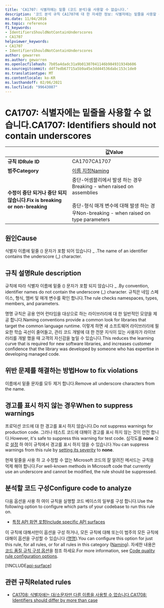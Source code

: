 ```yaml
---
title: 'CA1707: 식별자에는 밑줄 (코드 분석)을 사용할 수 없습니다.'
description: '코드 분석 규칙 CA1707에 대 한 자세한 정보: 식별자에는 밑줄을 사용할 수 없습니다.'
ms.date: 11/04/2016
ms.topic: reference
f1_keywords:
- IdentifiersShouldNotContainUnderscores
- CA1707
helpviewer_keywords:
- CA1707
- IdentifiersShouldNotContainUnderscores
author: gewarren
ms.author: gewarren
ms.openlocfilehash: 7b05a4dadc31a9b01307041146b984931934b606
ms.sourcegitcommit: ddf7edb67715a5b9a45e3dd44536dabc153c1de0
ms.translationtype: MT
ms.contentlocale: ko-KR
ms.lasthandoff: 02/06/2021
ms.locfileid: "99643087"
---
```

# <a name="ca1707-identifiers-should-not-contain-underscores"></a><span data-ttu-id="8dbd0-103">CA1707: 식별자에는 밑줄을 사용할 수 없습니다.</span><span class="sxs-lookup"><span data-stu-id="8dbd0-103">CA1707: Identifiers should not contain underscores</span></span>

| | <span data-ttu-id="8dbd0-104">값</span><span class="sxs-lookup"><span data-stu-id="8dbd0-104">Value</span></span> |
|-|-|
| <span data-ttu-id="8dbd0-105">**규칙 ID**</span><span class="sxs-lookup"><span data-stu-id="8dbd0-105">**Rule ID**</span></span> |<span data-ttu-id="8dbd0-106">CA1707</span><span class="sxs-lookup"><span data-stu-id="8dbd0-106">CA1707</span></span>|
| <span data-ttu-id="8dbd0-107">**범주**</span><span class="sxs-lookup"><span data-stu-id="8dbd0-107">**Category**</span></span> |[<span data-ttu-id="8dbd0-108">이름 지정</span><span class="sxs-lookup"><span data-stu-id="8dbd0-108">Naming</span></span>](naming-warnings.md)|
| <span data-ttu-id="8dbd0-109">**수정이 중단 되거나 중단 되지 않습니다.**</span><span class="sxs-lookup"><span data-stu-id="8dbd0-109">**Fix is breaking or non-breaking**</span></span> |<span data-ttu-id="8dbd0-110">중단-어셈블리에서 발생 하는 경우</span><span class="sxs-lookup"><span data-stu-id="8dbd0-110">Breaking - when raised on assemblies</span></span><br/><br/><span data-ttu-id="8dbd0-111">중단-형식 매개 변수에 대해 발생 하는 경우</span><span class="sxs-lookup"><span data-stu-id="8dbd0-111">Non-breaking - when raised on type parameters</span></span>|

## <a name="cause"></a><span data-ttu-id="8dbd0-112">원인</span><span class="sxs-lookup"><span data-stu-id="8dbd0-112">Cause</span></span>

<span data-ttu-id="8dbd0-113">식별자 이름에 밑줄 () 문자가 포함 되어 있습니다 \_ .</span><span class="sxs-lookup"><span data-stu-id="8dbd0-113">The name of an identifier contains the underscore (\_) character.</span></span>

## <a name="rule-description"></a><span data-ttu-id="8dbd0-114">규칙 설명</span><span class="sxs-lookup"><span data-stu-id="8dbd0-114">Rule description</span></span>

<span data-ttu-id="8dbd0-115">규칙에 따라 식별자 이름에 밑줄 () 문자가 포함 되지 않습니다 \_ .</span><span class="sxs-lookup"><span data-stu-id="8dbd0-115">By convention, identifier names do not contain the underscore (\_) character.</span></span> <span data-ttu-id="8dbd0-116">규칙은 네임 스페이스, 형식, 멤버 및 매개 변수를 확인 합니다.</span><span class="sxs-lookup"><span data-stu-id="8dbd0-116">The rule checks namespaces, types, members, and parameters.</span></span>

<span data-ttu-id="8dbd0-117">명명 규칙은 공용 언어 런타임을 대상으로 하는 라이브러리에 대 한 일반적인 모양을 제공 합니다.</span><span class="sxs-lookup"><span data-stu-id="8dbd0-117">Naming conventions provide a common look for libraries that target the common language runtime.</span></span> <span data-ttu-id="8dbd0-118">이렇게 하면 새 소프트웨어 라이브러리에 필요한 학습 곡선이 줄어들고, 관리 코드 개발에 대 한 전문 지식이 있는 사용자가 라이브러리를 개발 했을 때 고객의 자신감을 높일 수 있습니다.</span><span class="sxs-lookup"><span data-stu-id="8dbd0-118">This reduces the learning curve that is required for new software libraries, and increases customer confidence that the library was developed by someone who has expertise in developing managed code.</span></span>

## <a name="how-to-fix-violations"></a><span data-ttu-id="8dbd0-119">위반 문제를 해결하는 방법</span><span class="sxs-lookup"><span data-stu-id="8dbd0-119">How to fix violations</span></span>

<span data-ttu-id="8dbd0-120">이름에서 밑줄 문자를 모두 제거 합니다.</span><span class="sxs-lookup"><span data-stu-id="8dbd0-120">Remove all underscore characters from the name.</span></span>

## <a name="when-to-suppress-warnings"></a><span data-ttu-id="8dbd0-121">경고를 표시 하지 않는 경우</span><span class="sxs-lookup"><span data-stu-id="8dbd0-121">When to suppress warnings</span></span>

<span data-ttu-id="8dbd0-122">프로덕션 코드에 대 한 경고를 표시 하지 않습니다.</span><span class="sxs-lookup"><span data-stu-id="8dbd0-122">Do not suppress warnings for production code.</span></span> <span data-ttu-id="8dbd0-123">그러나 테스트 코드에 대해이 경고를 표시 하지 않는 것이 안전 합니다.</span><span class="sxs-lookup"><span data-stu-id="8dbd0-123">However, it's safe to suppress this warning for test code.</span></span> <span data-ttu-id="8dbd0-124">심각도를 **none** 으로 [설정](../configuration-options.md#severity-level) 하 여이 규칙에서 경고를 표시 하지 않을 수 있습니다.</span><span class="sxs-lookup"><span data-stu-id="8dbd0-124">You can suppress warnings from this rule by [setting its severity](../configuration-options.md#severity-level) to **none**.</span></span>

<span data-ttu-id="8dbd0-125">현재 밑줄을 사용 하 고 수정할 수 없는 Microsoft 코드의 잘 알려진 메서드는 규칙을 억제 해야 합니다.</span><span class="sxs-lookup"><span data-stu-id="8dbd0-125">For well-known methods in Microsoft code that currently use an underscore and cannot be modified, the rule should be suppressed.</span></span>

## <a name="configure-code-to-analyze"></a><span data-ttu-id="8dbd0-126">분석할 코드 구성</span><span class="sxs-lookup"><span data-stu-id="8dbd0-126">Configure code to analyze</span></span>

<span data-ttu-id="8dbd0-127">다음 옵션을 사용 하 여이 규칙을 실행할 코드 베이스의 일부를 구성 합니다.</span><span class="sxs-lookup"><span data-stu-id="8dbd0-127">Use the following option to configure which parts of your codebase to run this rule on.</span></span>

- [<span data-ttu-id="8dbd0-128">특정 API 화면 포함</span><span class="sxs-lookup"><span data-stu-id="8dbd0-128">Include specific API surfaces</span></span>](#include-specific-api-surfaces)

<span data-ttu-id="8dbd0-129">이 규칙에 대해서만이 옵션을 구성 하거나, 모든 규칙에 대해 또는이 범주의 모든 규칙에 대해이 옵션을 구성할 수 있습니다 ([명명](naming-warnings.md)).</span><span class="sxs-lookup"><span data-stu-id="8dbd0-129">You can configure this option for just this rule, for all rules, or for all rules in this category ([Naming](naming-warnings.md)).</span></span> <span data-ttu-id="8dbd0-130">자세한 내용은 [코드 품질 규칙 구성 옵션](../code-quality-rule-options.md)을 참조 하세요.</span><span class="sxs-lookup"><span data-stu-id="8dbd0-130">For more information, see [Code quality rule configuration options](../code-quality-rule-options.md).</span></span>

[!INCLUDE[api-surface](~/includes/code-analysis/api-surface.md)]

## <a name="related-rules"></a><span data-ttu-id="8dbd0-131">관련 규칙</span><span class="sxs-lookup"><span data-stu-id="8dbd0-131">Related rules</span></span>

- [<span data-ttu-id="8dbd0-132">CA1708: 식별자에는 대/소문자만 다른 이름을 사용할 수 없습니다.</span><span class="sxs-lookup"><span data-stu-id="8dbd0-132">CA1708: Identifiers should differ by more than case</span></span>](ca1708.md)
